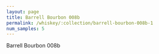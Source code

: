 ```yaml
---
layout: page
title: Barrell Bourbon 008b
permalink: /whiskey/:collection/barrell-bourbon-008b-1
num_samples: 5
---
```


Barrell Bourbon 008b
